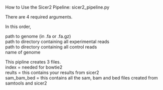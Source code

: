 How to Use the Sicer2 Pipeline: sicer2_pipeline.py

There are 4 required arguments.

In this order,

path to genome (in .fa or .fa.gz) <br>
path to directory containing all experimental reads<br>
path to directory containing all control reads<br>
name of genome<br>

This pipline creates 3 files.<br>
  index = needed for bowtie2<br>
  reults = this contains your results from sicer2<br>
  sam_bam_bed = this contains all the sam, bam and bed files created from samtools and sicer2
